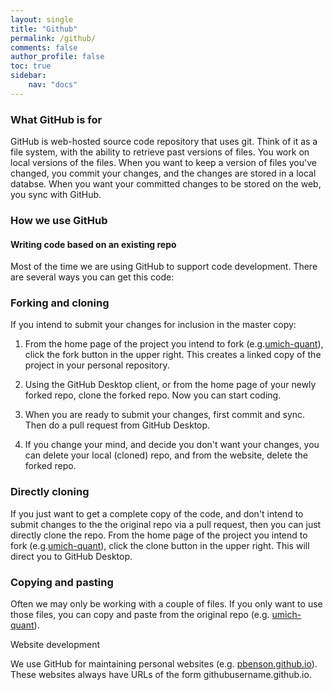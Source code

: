 ```yaml
---
layout: single
title: "Github"
permalink: /github/
comments: false
author_profile: false
toc: true
sidebar:
    nav: "docs"
---
```

### What GitHub is for

GitHub is web-hosted source code repository that uses git. Think of it as a file system, with the ability to retrieve past versions of files. You work on local versions of the files. When you want to keep a version of files you've changed, you commit your changes, and the changes are stored in a local databse. When you want your committed changes to be stored on the web, you sync with GitHub.

### How we use GitHub

#### Writing code based on an existing repo

Most of the time we are using GitHub to support code development. There are several ways you can get this code:

### Forking and cloning
If you intend to submit your changes for inclusion in the master copy:

1. From the home page of the project you intend to fork (e.g.[umich-quant](https://github.com/pbenson/umich-quant)), click the fork button in the upper right. This creates a linked copy of the project in your personal repository.

2. Using the GitHub Desktop client, or from the home page of your newly forked repo, clone the forked repo. Now you can start coding.

3. When you are ready to submit your changes, first commit and sync. Then do a pull request from GitHub Desktop.

4. If you change your mind, and decide you don't want your changes, you can delete your local (cloned) repo, and from the website, delete the forked repo.

### Directly cloning
If you just want to get a complete copy of the code, and don't intend to submit changes to the the original repo via a pull request, then you can just directly clone the repo. From the home page of the project you intend to fork (e.g.[umich-quant](https://github.com/pbenson/umich-quant)), click the clone button in the upper right. This will direct you to GitHub Desktop.

### Copying and pasting
Often we may only be working with a couple of files. If you only want to use those files, you can copy and paste from the original repo (e.g. [umich-quant](https://github.com/pbenson/umich-quant)).

Website development

We use GitHub for maintaining personal websites (e.g. [pbenson.github.io](http://pbenson.github.io)). These websites always have URLs of the form githubusername.github.io.

